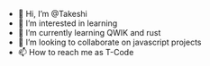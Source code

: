 - 👋 Hi, I’m @Takeshi
- 👀 I’m interested in learning
- 🌱 I’m currently learning QWIK and rust
- 💞️ I’m looking to collaborate on javascript projects
- 📫 How to reach me as T-Code

<!---
celestial-blink/celestial-blink is a ✨ special ✨ repository because its `README.md` (this file) appears on your GitHub profile.
You can click the Preview link to take a look at your changes.
--->
